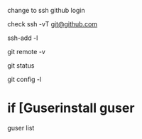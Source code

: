 change to ssh github login

check 
ssh -vT [git@github.com](mailto:git@github.com)

ssh-add -l

git remote -v

git status

git config -l

# if [Guserinstall guser
guser list

